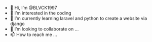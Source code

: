 - 👋 Hi, I’m @BLVCK1997
- 👀 I’m interested in the coding
- 🌱 I’m currently learning laravel and python to create a website via django
- 💞️ I’m looking to collaborate on ...
- 📫 How to reach me ...

<!---
BLVCK1997/BLVCK1997 is a ✨ special ✨ repository because its `README.md` (this file) appears on your GitHub profile.
You can click the Preview link to take a look at your changes.
--->
